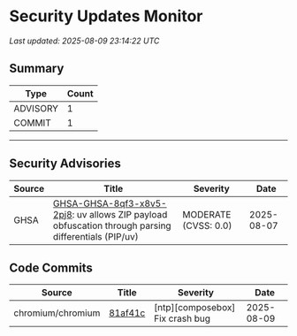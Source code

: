 # Security Updates Monitor

*Last updated: 2025-08-09 23:14:22 UTC*

## Summary
| Type | Count |
|------|-------|
| ADVISORY | 1 |
| COMMIT | 1 |

---

## Security Advisories

| Source | Title | Severity | Date |
|--------|-------|----------|------|
| GHSA | [GHSA-GHSA-8qf3-x8v5-2pj8](https://github.com/advisories/GHSA-8qf3-x8v5-2pj8): uv allows ZIP payload obfuscation through parsing differentials (PIP/uv) | MODERATE (CVSS: 0.0) | 2025-08-07 |

## Code Commits

| Source | Title | Severity | Date |
|--------|-------|----------|------|
| chromium/chromium | [81af41c](https://github.com/chromium/chromium/commit/81af41c710b29c8b202376b49e0dadc8615b527b) | [ntp][composebox] Fix crash bug | 2025-08-09 |

